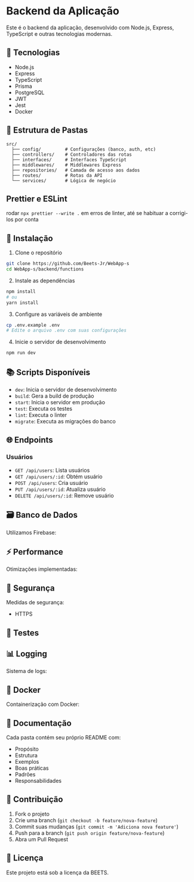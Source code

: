 # Backend da Aplicação

Este é o backend da aplicação, desenvolvido com Node.js, Express, TypeScript e outras tecnologias modernas.

## 🚀 Tecnologias

- Node.js
- Express
- TypeScript
- Prisma
- PostgreSQL
- JWT
- Jest
- Docker

## 📁 Estrutura de Pastas

```
src/
  ├── config/         # Configurações (banco, auth, etc)
  ├── controllers/    # Controladores das rotas
  ├── interfaces/     # Interfaces TypeScript
  ├── middlewares/    # Middlewares Express
  ├── repositories/   # Camada de acesso aos dados
  ├── routes/         # Rotas da API
  └── services/       # Lógica de negócio
```

## Prettier e ESLint

rodar `npx prettier --write .` em erros de linter, até se habituar a corrigi-los por conta

## 🔧 Instalação

1. Clone o repositório

```bash
git clone https://github.com/Beets-Jr/WebApp-s
cd WebApp-s/backend/functions
```

2. Instale as dependências

```bash
npm install
# ou
yarn install
```

3. Configure as variáveis de ambiente

```bash
cp .env.example .env
# Edite o arquivo .env com suas configurações
```

4. Inicie o servidor de desenvolvimento

```bash
npm run dev
```

## 📚 Scripts Disponíveis

- `dev`: Inicia o servidor de desenvolvimento
- `build`: Gera a build de produção
- `start`: Inicia o servidor em produção
- `test`: Executa os testes
- `lint`: Executa o linter
- `migrate`: Executa as migrações do banco

## 🌐 Endpoints

### Usuários

- `GET /api/users`: Lista usuários
- `GET /api/users/:id`: Obtém usuário
- `POST /api/users`: Cria usuário
- `PUT /api/users/:id`: Atualiza usuário
- `DELETE /api/users/:id`: Remove usuário

## 🗃️ Banco de Dados

Utilizamos Firebase:

## ⚡ Performance

Otimizações implementadas:

## 🔐 Segurança

Medidas de segurança:

- HTTPS

## 🧪 Testes

## 📊 Logging

Sistema de logs:

## 🐳 Docker

Containerização com Docker:

## 📖 Documentação

Cada pasta contém seu próprio README com:

- Propósito
- Estrutura
- Exemplos
- Boas práticas
- Padrões
- Responsabilidades

## 🤝 Contribuição

1. Fork o projeto
2. Crie uma branch (`git checkout -b feature/nova-feature`)
3. Commit suas mudanças (`git commit -m 'Adiciona nova feature'`)
4. Push para a branch (`git push origin feature/nova-feature`)
5. Abra um Pull Request

## 📝 Licença

Este projeto está sob a licença da BEETS.
